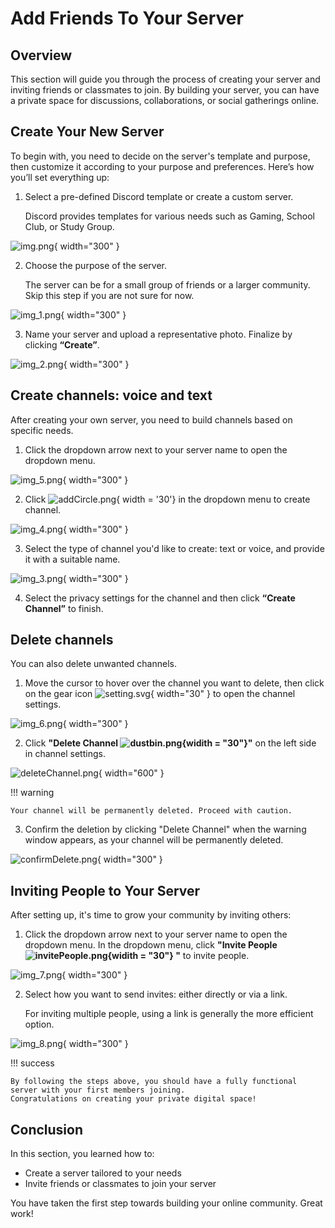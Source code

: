 # Add Friends To Your Server

## Overview

This section will guide you through the process of creating your server and inviting friends or classmates to join.
By building your server, you can have a private space for discussions, collaborations, or social gatherings online.

## Create Your New Server

To begin with, you need to decide on the server's template and purpose, then customize it according to your purpose and
preferences. Here’s how you’ll set everything up:

1. Select a pre-defined Discord template or create a custom server.

   Discord provides templates for various needs such as Gaming, School Club, or Study Group.

![img.png](pictures/img.png){ width="300" }

2. Choose the purpose of the server.

   The server can be for a small group of friends or a larger community. Skip this step if you are not sure for now.

![img_1.png](pictures/img_1.png){ width="300" }

3. Name your server and upload a representative photo. Finalize by clicking **“Create”**.

![img_2.png](pictures/img_2.png){ width="300" }

## Create channels: voice and text

After creating your own server, you need to build channels based on specific needs.

1. Click the dropdown arrow next to your server name to open the dropdown menu.

![img_5.png](pictures/img_5.png){ width="300" }

2. Click ![addCircle.png](pictures%2FaddCircle.png){ width = '30'} in the dropdown menu to create channel.

![img_4.png](pictures/img_4.png){ width="300" }

3. Select the type of channel you'd like to create: text or voice, and provide it with a suitable name.

![img_3.png](pictures/img_3.png){ width="300" }

4. Select the privacy settings for the channel and then click  **“Create Channel”** to finish.

## Delete channels

You can also delete unwanted channels.

1. Move the cursor to hover over the channel you want to delete, then click on the gear
   icon ![setting.svg](pictures%2Fsetting.svg){ width="30" }
   to open the channel settings.

![img_6.png](pictures/img_6.png){ width="300" }

2. Click **"Delete Channel ![dustbin.png](pictures%2Fdustbin.png){widith = "30"}"** on the left side in channel
   settings.

![deleteChannel.png](pictures%2FdeleteChannel.png){ width="600" }

!!! warning

    Your channel will be permanently deleted. Proceed with caution.

3. Confirm the deletion by clicking "Delete Channel" when the warning window appears, as your channel will be permanently
   deleted.

![confirmDelete.png](pictures%2FconfirmDelete.png){ width="300" }

## Inviting People to Your Server

After setting up, it's time to grow your community by inviting others:

1. Click the dropdown arrow next to your server name to open the dropdown menu. In the dropdown menu, click **"Invite
   People ![invitePeople.png](pictures%2FinvitePeople.png){widith = "30"} "**   to invite people.

![img_7.png](pictures/img_7.png){ width="300" }

2. Select how you want to send invites: either directly or via a link.

    For inviting multiple people, using a link is generally the more efficient option.

![img_8.png](pictures/img_8.png){ width="300" }

!!! success

    By following the steps above, you should have a fully functional server with your first members joining.
    Congratulations on creating your private digital space!

## Conclusion

In this section, you learned how to:

- Create a server tailored to your needs
- Invite friends or classmates to join your server

You have taken the first step towards building your online community. Great work!
